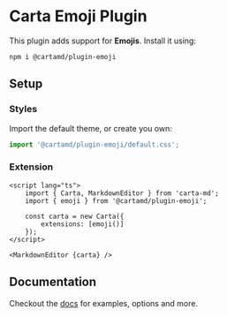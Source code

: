 # Carta Emoji Plugin

This plugin adds support for **Emojis**. Install it using:

```
npm i @cartamd/plugin-emoji
```

## Setup

### Styles

Import the default theme, or create you own:

```ts
import '@cartamd/plugin-emoji/default.css';
```

### Extension

```svelte
<script lang="ts">
	import { Carta, MarkdownEditor } from 'carta-md';
	import { emoji } from '@cartamd/plugin-emoji';

	const carta = new Carta({
		extensions: [emoji()]
	});
</script>

<MarkdownEditor {carta} />
```

## Documentation

Checkout the [docs](https://beartocode.github.io/carta/plugins/emoji) for examples, options and more.
